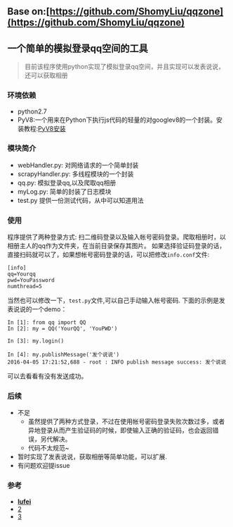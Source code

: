 
## Base on:[https://github.com/ShomyLiu/qqzone](https://github.com/ShomyLiu/qqzone)


## 一个简单的模拟登录qq空间的工具
>目前该程序使用python实现了模拟登录qq空间，并且实现可以发表说说，还可以获取相册

### 环境依赖

- python2.7
- PyV8:一个用来在Python下执行js代码的轻量的对googlev8的一个封装。安装教程:[PyV8安装](http://shomy.top/2016/03/11/ubuntu-python-pyv8/)

### 模块简介

- webHandler.py: 对网络请求的一个简单封装
- scrapyHandler.py: 多线程模块的一个封装
- qq.py: 模拟登录qq,以及爬取qq相册
- myLog.py: 简单的封装了日志模块
- test.py 提供一份测试代码，从中可以知道用法

### 使用
程序提供了两种登录方式: 扫二维码登录以及输入帐号密码登录。爬取相册时，以相册主人的qq作为文件夹，在当前目录保存其图片。
如果选择验证码登录的话，直接扫码就可以了，如果想帐号密码登录的话，可以把修改`info.conf`文件:
```
[info]
qq=Yourqq
pwd=YouPassword
numthread=5
```
当然也可以修改一下，`test.py`文件,可以自己手动输入帐号密码.
下面的示例是发表说说的一个demo：
```
In [1]: from qq import QQ
In [2]: my = QQ('YourQQ', 'YouPWD')

In [3]: my.login()

In [4]: my.publishMessage('发个说说')
2016-04-05 17:21:52,688 - root : INFO publish message success: 发个说说
```
可以去看看有没有发送成功。

### 后续
- 不足
    - 虽然提供了两种方式登录，不过在使用帐号密码登录失败次数过多，或者异地登录从而产生验证码的时候，即使输入正确的验证码，也会返回错误，另代解决。
    - 代码不太规范~
- 暂时实现了发表说说，获取相册等简单功能，可以扩展.
- 有问题欢迎提issue

### 参考
- [**lufei**](https://lufei.so/)
- [2](https://github.com/yoyzhou/weibo_scrapy)
- [3](http://www.open-open.com/home/space-5679-do-blog-id-3247.html)
